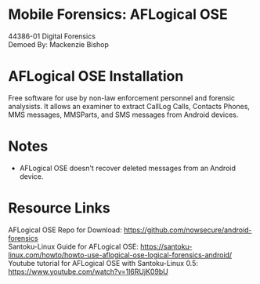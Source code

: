 # Mobile Forensics: AFLogical OSE
44386-01 Digital Forensics \
Demoed By: Mackenzie Bishop
# AFLogical OSE Installation
Free software for use by non-law enforcement personnel and forensic analysists. It allows an examiner to extract CallLog Calls, Contacts Phones, MMS messages, MMSParts, and SMS messages from Android devices.
# Notes
* AFLogical OSE doesn't recover deleted messages from an Android device.
# Resource Links
AFLogical OSE Repo for Download: https://github.com/nowsecure/android-forensics \
Santoku-Linux Guide for AFLogical OSE: https://santoku-linux.com/howto/howto-use-aflogical-ose-logical-forensics-android/ \
Youtube tutorial for AFLogical OSE with Santoku-Linux 0.5: https://www.youtube.com/watch?v=1l6RUjK09bU
